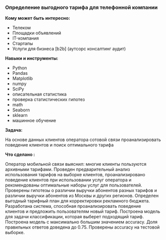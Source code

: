 ### Определение выгодного тарифа для телефонной компании


**Кому может быть интересно:**

- Телеком
- Площадки объявлений
- IT-компания
- Стартапы
- Услуги для бизнеса [b2b] (аутсорс консалтинг аудит)


**Навыки и инструменты:**

- Python
- Pandas
- Matplotlib
- numpy
- SciPy
- описательная статистика
- проверка статистических гипотез
- math
- Seaborn
- sklearn
- машинное обучение

**Задача:** 

На основе данных клиентов оператора сотовой связи проанализировать поведение клиентов и поиск оптимального тарифа

**Что сделано :**

Оператор мобильной связи выяснил: многие клиенты пользуются архивными тарифами. 
Проведен предварительный анализ использования тарифов на выборке клиентов,
проанализировано поведение клиентов при использовании услуг оператора и
рекомендованы оптимальные наборы услуг для пользователей. 
Проверены гипотезы о различии выручки абонентов разных тарифов и
различии выручки абонентов из Москвы и других регионов.
Определен выгодный тарифный план для корректировки рекламного бюджета.
Разработана система, способная проанализировать поведение клиентов и предложить пользователям новый тариф.
Построена модель для задачи классификации, которая выберет подходящий тариф. 
Построена модель с максимально большим значением accuracy. 
Доля правильных ответов доведена до 0.75. Проверены accuracy на тестовой выборке.